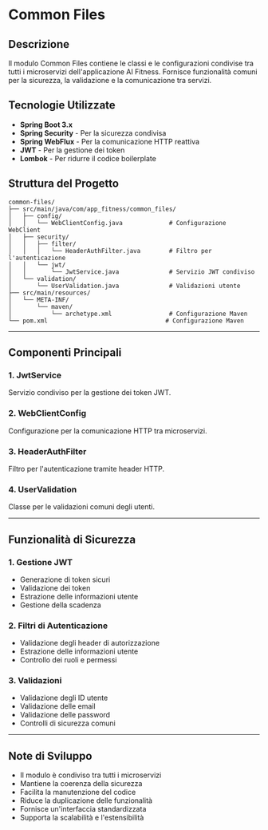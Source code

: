 # Common Files

## Descrizione
Il modulo Common Files contiene le classi e le configurazioni condivise tra tutti i microservizi dell'applicazione AI Fitness. Fornisce funzionalità comuni per la sicurezza, la validazione e la comunicazione tra servizi.

## Tecnologie Utilizzate
- **Spring Boot 3.x**
- **Spring Security** - Per la sicurezza condivisa
- **Spring WebFlux** - Per la comunicazione HTTP reattiva
- **JWT** - Per la gestione dei token
- **Lombok** - Per ridurre il codice boilerplate

## Struttura del Progetto

```
common-files/
├── src/main/java/com/app_fitness/common_files/
│   ├── config/
│   │   └── WebClientConfig.java             # Configurazione WebClient
│   ├── security/
│   │   ├── filter/
│   │   │   └── HeaderAuthFilter.java        # Filtro per l'autenticazione
│   │   └── jwt/
│   │       └── JwtService.java              # Servizio JWT condiviso
│   └── validation/
│       └── UserValidation.java              # Validazioni utente
├── src/main/resources/
│   └── META-INF/
│       └── maven/
│           └── archetype.xml                # Configurazione Maven
└── pom.xml                                 # Configurazione Maven
```

-------------------

## Componenti Principali

### 1. JwtService
Servizio condiviso per la gestione dei token JWT.


### 2. WebClientConfig
Configurazione per la comunicazione HTTP tra microservizi.


### 3. HeaderAuthFilter
Filtro per l'autenticazione tramite header HTTP.


### 4. UserValidation
Classe per le validazioni comuni degli utenti.

-------------------

## Funzionalità di Sicurezza

### 1. Gestione JWT
- Generazione di token sicuri
- Validazione dei token
- Estrazione delle informazioni utente
- Gestione della scadenza

### 2. Filtri di Autenticazione
- Validazione degli header di autorizzazione
- Estrazione delle informazioni utente
- Controllo dei ruoli e permessi

### 3. Validazioni
- Validazione degli ID utente
- Validazione delle email
- Validazione delle password
- Controlli di sicurezza comuni

-----------------

## Note di Sviluppo
- Il modulo è condiviso tra tutti i microservizi
- Mantiene la coerenza della sicurezza
- Facilita la manutenzione del codice
- Riduce la duplicazione delle funzionalità
- Fornisce un'interfaccia standardizzata
- Supporta la scalabilità e l'estensibilità
